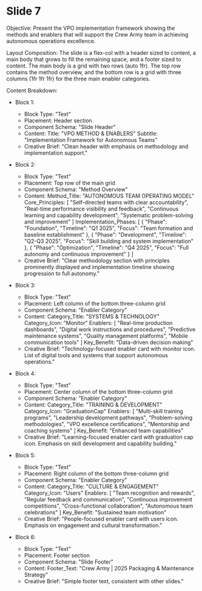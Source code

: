 
# Slide 7

Objective: Present the VPO implementation framework showing the methods and enablers that will support the Crew Army team in achieving autonomous operations excellence.

Layout Composition:
The slide is a flex-col with a header sized to content, a main body that grows to fill the remaining space, and a footer sized to content. The main body is a grid with two rows (auto 1fr). The top row contains the method overview, and the bottom row is a grid with three columns (1fr 1fr 1fr) for the three main enabler categories.

Content Breakdown:

- Block 1:
  - Block Type: "Text"
  - Placement: Header section
  - Component Schema: "Slide Header"
  - Content:
    Title: "VPO METHOD & ENABLERS"
    Subtitle: "Implementation Framework for Autonomous Teams"
  - Creative Brief: "Clean header with emphasis on methodology and implementation support."

- Block 2:
  - Block Type: "Text"
  - Placement: Top row of the main grid
  - Component Schema: "Method Overview"
  - Content:
    Method_Title: "AUTONOMOUS TEAM OPERATING MODEL"
    Core_Principles: [
      "Self-directed teams with clear accountability",
      "Real-time performance visibility and feedback",
      "Continuous learning and capability development",
      "Systematic problem-solving and improvement"
    ]
    Implementation_Phases: [
      {
        "Phase": "Foundation",
        "Timeline": "Q1 2025",
        "Focus": "Team formation and baseline establishment"
      },
      {
        "Phase": "Development", 
        "Timeline": "Q2-Q3 2025",
        "Focus": "Skill building and system implementation"
      },
      {
        "Phase": "Optimization",
        "Timeline": "Q4 2025",
        "Focus": "Full autonomy and continuous improvement"
      }
    ]
  - Creative Brief: "Clear methodology section with principles prominently displayed and implementation timeline showing progression to full autonomy."

- Block 3:
  - Block Type: "Text"
  - Placement: Left column of the bottom three-column grid
  - Component Schema: "Enabler Category"
  - Content:
    Category_Title: "SYSTEMS & TECHNOLOGY"
    Category_Icon: "Monitor"
    Enablers: [
      "Real-time production dashboards",
      "Digital work instructions and procedures", 
      "Predictive maintenance systems",
      "Quality management platforms",
      "Mobile communication tools"
    ]
    Key_Benefit: "Data-driven decision making"
  - Creative Brief: "Technology-focused enabler card with monitor icon. List of digital tools and systems that support autonomous operations."

- Block 4:
  - Block Type: "Text"
  - Placement: Center column of the bottom three-column grid
  - Component Schema: "Enabler Category"
  - Content:
    Category_Title: "TRAINING & DEVELOPMENT"
    Category_Icon: "GraduationCap"
    Enablers: [
      "Multi-skill training programs",
      "Leadership development pathways",
      "Problem-solving methodologies",
      "VPO excellence certifications",
      "Mentorship and coaching systems"
    ]
    Key_Benefit: "Enhanced team capabilities"
  - Creative Brief: "Learning-focused enabler card with graduation cap icon. Emphasis on skill development and capability building."

- Block 5:
  - Block Type: "Text"
  - Placement: Right column of the bottom three-column grid
  - Component Schema: "Enabler Category"  
  - Content:
    Category_Title: "CULTURE & ENGAGEMENT"
    Category_Icon: "Users"
    Enablers: [
      "Team recognition and rewards",
      "Regular feedback and communication",
      "Continuous improvement competitions", 
      "Cross-functional collaboration",
      "Autonomous team celebrations"
    ]
    Key_Benefit: "Sustained team motivation"
  - Creative Brief: "People-focused enabler card with users icon. Emphasis on engagement and cultural transformation."

- Block 6:
  - Block Type: "Text"
  - Placement: Footer section
  - Component Schema: "Slide Footer"
  - Content:
    Footer_Text: "Crew Army | 2025 Packaging & Maintenance Strategy"
  - Creative Brief: "Simple footer text, consistent with other slides."
